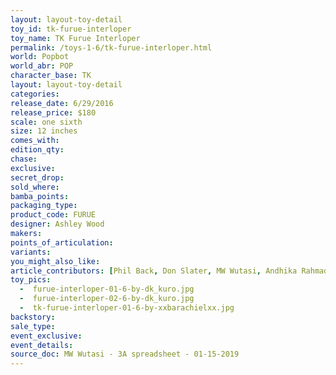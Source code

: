 ```yaml
---
layout: layout-toy-detail 
toy_id: tk-furue-interloper
toy_name: TK Furue Interloper
permalink: /toys-1-6/tk-furue-interloper.html
world: Popbot
world_abr: POP
character_base: TK
layout: layout-toy-detail
categories: 
release_date: 6/29/2016
release_price: $180 
scale: one sixth
size: 12 inches
comes_with: 
edition_qty: 
chase: 
exclusive: 
secret_drop: 
sold_where: 
bamba_points: 
packaging_type: 
product_code: FURUE
designer: Ashley Wood
makers: 
points_of_articulation: 
variants: 
you_might_also_like: 
article_contributors: [Phil Back, Don Slater, MW Wutasi, Andhika Rahmaditya, xxbarachielxx]
toy_pics: 
  -  furue-interloper-01-6-by-dk_kuro.jpg
  -  furue-interloper-02-6-by-dk_kuro.jpg
  -  tk-furue-interloper-01-6-by-xxbarachielxx.jpg
backstory: 
sale_type: 
event_exclusive: 
event_details: 
source_doc: MW Wutasi - 3A spreadsheet - 01-15-2019
---
```

